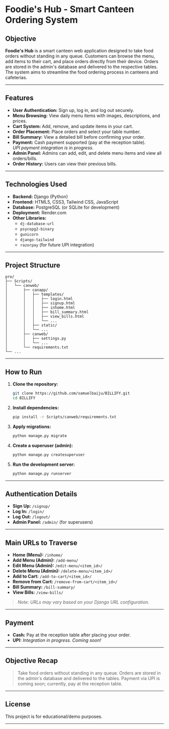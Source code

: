 # Foodie's Hub - Smart Canteen Ordering System

## Objective

**Foodie's Hub** is a smart canteen web application designed to take food orders without standing in any queue. Customers can browse the menu, add items to their cart, and place orders directly from their device. Orders are stored in the admin's database and delivered to the respective tables. The system aims to streamline the food ordering process in canteens and cafeterias.

---

## Features

- **User Authentication:** Sign up, log in, and log out securely.
- **Menu Browsing:** View daily menu items with images, descriptions, and prices.
- **Cart System:** Add, remove, and update items in your cart.
- **Order Placement:** Place orders and select your table number.
- **Bill Summary:** View a detailed bill before confirming your order.
- **Payment:** Cash payment supported (pay at the reception table).  
  _UPI payment integration is in progress._
- **Admin Panel:** Admins can add, edit, and delete menu items and view all orders/bills.
- **Order History:** Users can view their previous bills.

---

## Technologies Used

- **Backend:** Django (Python)
- **Frontend:** HTML5, CSS3, Tailwind CSS, JavaScript
- **Database:** PostgreSQL (or SQLite for development)
- **Deployment:** Render.com
- **Other Libraries:**  
  - `dj-database-url`  
  - `psycopg2-binary`  
  - `gunicorn`  
  - `django-tailwind`  
  - `razorpay` (for future UPI integration)

---

## Project Structure

```
pro/
├── Scripts/
│   └── canweb/
│       ├── canapp/
│       │   ├── templates/
│       │   │   ├── login.html
│       │   │   ├── signup.html
│       │   │   ├── inhome.html
│       │   │   ├── bill_summary.html
│       │   │   ├── view_bills.html
│       │   │   └── ...
│       │   ├── static/
│       │   └── ...
│       ├── canweb/
│       │   ├── settings.py
│       │   └── ...
│       └── requirements.txt
└── ...
```

---

## How to Run

1. **Clone the repository:**
   ```bash
   git clone https://github.com/samuelbaiju/BILLIFY.git
   cd BILLIFY
   ```

2. **Install dependencies:**
   ```bash
   pip install -r Scripts/canweb/requirements.txt
   ```

3. **Apply migrations:**
   ```bash
   python manage.py migrate
   ```

4. **Create a superuser (admin):**
   ```bash
   python manage.py createsuperuser
   ```

5. **Run the development server:**
   ```bash
   python manage.py runserver
   ```

---

## Authentication Details

- **Sign Up:** `/signup/`
- **Log In:** `/login/`
- **Log Out:** `/logout/`
- **Admin Panel:** `/admin/` (for superusers)

---

## Main URLs to Traverse

- **Home (Menu):** `/inhome/`
- **Add Menu (Admin):** `/add-menu/`
- **Edit Menu (Admin):** `/edit-menu/<item_id>/`
- **Delete Menu (Admin):** `/delete-menu/<item_id>/`
- **Add to Cart:** `/add-to-cart/<item_id>/`
- **Remove from Cart:** `/remove-from-cart/<item_id>/`
- **Bill Summary:** `/bill-summary/`
- **View Bills:** `/view-bills/`

> _Note: URLs may vary based on your Django URL configuration._

---

## Payment

- **Cash:** Pay at the reception table after placing your order.
- **UPI:** _Integration in progress. Coming soon!_

---

## Objective Recap

> Take food orders without standing in any queue. Orders are stored in the admin's database and delivered to the tables. Payment via UPI is coming soon; currently, pay at the reception table.

---

## License

This project is for educational/demo purposes.

---
